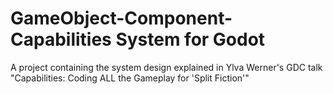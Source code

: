 # GameObject-Component-Capabilities System for Godot
A project containing the system design explained in Ylva Werner's GDC talk "Capabilities: Coding ALL the Gameplay for 'Split Fiction'"
